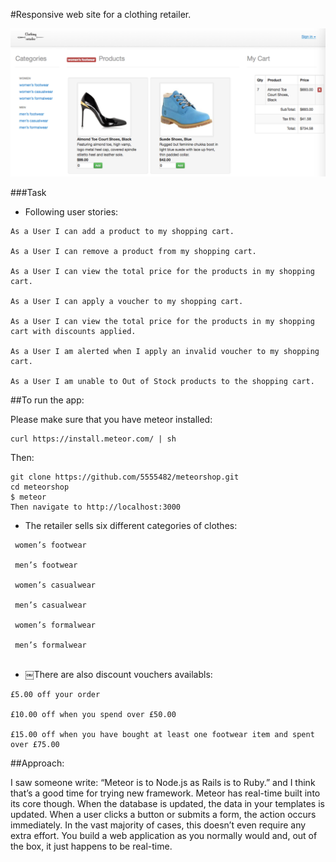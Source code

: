 #Responsive web site for a clothing retailer.

![Picture 1](public/view.png)

###Task

* Following user stories:

```
As a User I can add a product to my shopping cart.

As a User I can remove a product from my shopping cart.

As a User I can view the total price for the products in my shopping cart.

As a User I can apply a voucher to my shopping cart.

As a User I can view the total price for the products in my shopping cart with discounts applied.

As a User I am alerted when I apply an invalid voucher to my shopping cart.

As a User I am unable to Out of Stock products to the shopping cart.

```

##To run the app:

Please make sure that you have meteor installed: 
```
curl https://install.meteor.com/ | sh 
```

Then:
```
git clone https://github.com/5555482/meteorshop.git
cd meteorshop
$ meteor
Then navigate to http://localhost:3000
```
* The retailer sells six different categories of clothes:
```
 women’s footwear
 
 men’s footwear
 
 women’s casualwear
 
 men’s casualwear
 
 women’s formalwear 
 
 men’s formalwear
 
```

* ￼There are also discount vouchers availabls:
```
£5.00 off your order

£10.00 off when you spend over £50.00

£15.00 off when you have bought at least one footwear item and spent over £75.00
```
##Approach:

I saw someone write: “Meteor is to Node.js as Rails is to Ruby.” and I think that’s a good time for trying new framework.
Meteor has real-time built into its core though. When the database is updated, the data in your templates is updated. When a user clicks a button or submits a form, the action occurs immediately. In the vast majority of cases, this doesn’t even require any extra effort. You build a web application as you normally would and, out of the box, it just happens to be real-time.

